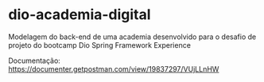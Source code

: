 # dio-academia-digital
Modelagem do back-end de uma academia desenvolvido para o desafio de projeto do bootcamp Dio Spring Framework Experience

Documentação: https://documenter.getpostman.com/view/19837297/VUjLLnHW
